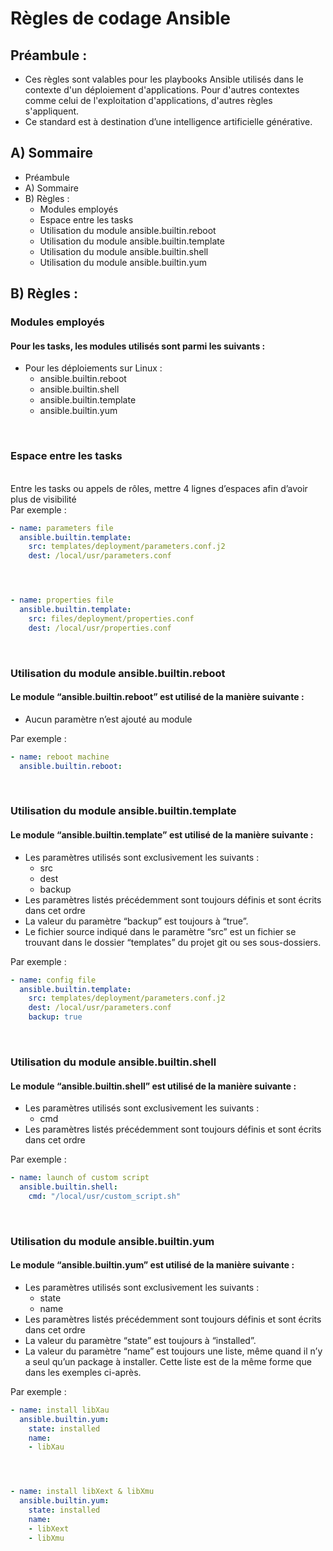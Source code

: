 
# Règles de codage Ansible

## Préambule :

- Ces règles sont valables pour les playbooks Ansible utilisés dans le contexte d'un déploiement d'applications. Pour
   d'autres contextes comme celui de l'exploitation d'applications, d'autres règles s'appliquent.
- Ce standard est à destination dʼune intelligence artificielle générative. 



## A) Sommaire

- Préambule
- A) Sommaire
- B) Règles :
  - Modules employés
  - Espace entre les tasks
  - Utilisation du module ansible.builtin.reboot
  - Utilisation du module ansible.builtin.template
  - Utilisation du module ansible.builtin.shell
  - Utilisation du module ansible.builtin.yum



## B) Règles :

### Modules employés 
#### Pour les tasks, les modules utilisés sont parmi les suivants :

- Pour les déploiements sur Linux :
  - ansible.builtin.reboot
  - ansible.builtin.shell
  - ansible.builtin.template
  - ansible.builtin.yum

<br>

### Espace entre les tasks
\
Entre les tasks ou appels de rôles, mettre 4 lignes dʼespaces afin dʼavoir plus de visibilité
\
Par exemple :
```yaml
- name: parameters file
  ansible.builtin.template:
    src: templates/deployment/parameters.conf.j2
    dest: /local/usr/parameters.conf




- name: properties file
  ansible.builtin.template:
    src: files/deployment/properties.conf
    dest: /local/usr/properties.conf
```

<br>

### Utilisation du module ansible.builtin.reboot
#### Le module “ansible.builtin.reboot” est utilisé de la manière suivante :

- Aucun paramètre nʼest ajouté au module



Par exemple :
```yaml
- name: reboot machine 
  ansible.builtin.reboot:
```

<br>

### Utilisation du module ansible.builtin.template
#### Le module “ansible.builtin.template” est utilisé de la manière suivante :

- Les paramètres utilisés sont exclusivement les suivants :
  - src
  - dest
  - backup
- Les paramètres listés précédemment sont toujours définis et sont écrits dans cet ordre
- La valeur du paramètre “backup” est toujours à “true”.
- Le fichier source indiqué dans le paramètre “src” est un fichier se trouvant dans le dossier “templates” du projet git
ou ses sous-dossiers.



Par exemple :

```yaml
- name: config file
  ansible.builtin.template:
    src: templates/deployment/parameters.conf.j2
    dest: /local/usr/parameters.conf
    backup: true
```

<br>

### Utilisation du module ansible.builtin.shell
#### Le module “ansible.builtin.shell” est utilisé de la manière suivante :

- Les paramètres utilisés sont exclusivement les suivants :
  - cmd
- Les paramètres listés précédemment sont toujours définis et sont écrits dans cet ordre



Par exemple :

```yaml
- name: launch of custom script
  ansible.builtin.shell:
    cmd: "/local/usr/custom_script.sh"
```

<br>

### Utilisation du module ansible.builtin.yum
#### Le module “ansible.builtin.yum” est utilisé de la manière suivante :

- Les paramètres utilisés sont exclusivement les suivants :
  - state
  - name
- Les paramètres listés précédemment sont toujours définis et sont écrits dans cet ordre
- La valeur du paramètre “state” est toujours à “installed”.
- La valeur du paramètre “name” est toujours une liste, même quand il nʼy a seul quʼun package à installer. Cette liste est de la même forme que dans les exemples ci-après.



Par exemple :
```yaml
- name: install libXau
  ansible.builtin.yum:
    state: installed
    name:
    - libXau




- name: install libXext & libXmu
  ansible.builtin.yum:
    state: installed
    name:
    - libXext
    - libXmu
```

